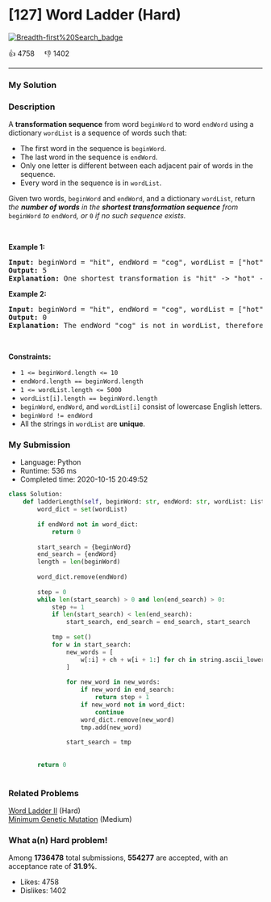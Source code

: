 # [127] Word Ladder (Hard)

[![Breadth-first%20Search_badge](https://img.shields.io/badge/topic-Breadth-first%20Search-green.svg)](https://leetcode.com/problems/word-ladder/) 

:+1: 4758 &nbsp; &nbsp; :thumbsdown: 1402

---

### My Solution


### Description
<p>A <strong>transformation sequence</strong> from word <code>beginWord</code> to word <code>endWord</code> using a dictionary <code>wordList</code> is a sequence of words such that:</p>

<ul>
	<li>The first word in the sequence is <code>beginWord</code>.</li>
	<li>The last word in the sequence is <code>endWord</code>.</li>
	<li>Only one letter is different between each adjacent pair of words in the sequence.</li>
	<li>Every word in the sequence is in <code>wordList</code>.</li>
</ul>

<p>Given two words, <code>beginWord</code> and <code>endWord</code>, and a dictionary <code>wordList</code>, return <em>the <strong>number of words</strong> in the <strong>shortest transformation sequence</strong> from</em> <code>beginWord</code> <em>to</em> <code>endWord</code><em>, or </em><code>0</code><em> if no such sequence exists.</em></p>

<p>&nbsp;</p>
<p><strong>Example 1:</strong></p>

<pre>
<strong>Input:</strong> beginWord = &quot;hit&quot;, endWord = &quot;cog&quot;, wordList = [&quot;hot&quot;,&quot;dot&quot;,&quot;dog&quot;,&quot;lot&quot;,&quot;log&quot;,&quot;cog&quot;]
<strong>Output:</strong> 5
<strong>Explanation:</strong> One shortest transformation is &quot;hit&quot; -&gt; &quot;hot&quot; -&gt; &quot;dot&quot; -&gt; &quot;dog&quot; -&gt; &quot;cog&quot; with 5 words.
</pre>

<p><strong>Example 2:</strong></p>

<pre>
<strong>Input:</strong> beginWord = &quot;hit&quot;, endWord = &quot;cog&quot;, wordList = [&quot;hot&quot;,&quot;dot&quot;,&quot;dog&quot;,&quot;lot&quot;,&quot;log&quot;]
<strong>Output:</strong> 0
<strong>Explanation:</strong> The endWord &quot;cog&quot; is not in wordList, therefore there is no possible transformation.
</pre>

<p>&nbsp;</p>
<p><strong>Constraints:</strong></p>

<ul>
	<li><code>1 &lt;= beginWord.length &lt;= 10</code></li>
	<li><code>endWord.length == beginWord.length</code></li>
	<li><code>1 &lt;= wordList.length &lt;= 5000</code></li>
	<li><code>wordList[i].length == beginWord.length</code></li>
	<li><code>beginWord</code>, <code>endWord</code>, and <code>wordList[i]</code> consist of lowercase English letters.</li>
	<li><code>beginWord != endWord</code></li>
	<li>All the strings in <code>wordList</code> are <strong>unique</strong>.</li>
</ul>



### My Submission

- Language: Python
- Runtime: 536 ms
- Completed time: 2020-10-15 20:49:52

```Python
class Solution:
    def ladderLength(self, beginWord: str, endWord: str, wordList: List[str]) -> int:
        word_dict = set(wordList)
        
        if endWord not in word_dict:
            return 0
        
        start_search = {beginWord}
        end_search = {endWord}
        length = len(beginWord)
        
        word_dict.remove(endWord)
        
        step = 0
        while len(start_search) > 0 and len(end_search) > 0:
            step += 1
            if len(start_search) < len(end_search):
                start_search, end_search = end_search, start_search
            
            tmp = set()
            for w in start_search:
                new_words = [
                    w[:i] + ch + w[i + 1:] for ch in string.ascii_lowercase for i in range(length)
                ]
                
                for new_word in new_words:
                    if new_word in end_search:
                        return step + 1
                    if new_word not in word_dict:
                        continue
                    word_dict.remove(new_word)
                    tmp.add(new_word)
                
                start_search = tmp
            
        
        return 0
            
```


### Related Problems
[Word Ladder II](https://leetcode.com/problems/word-ladder-ii/) (Hard) <br>
[Minimum Genetic Mutation](https://leetcode.com/problems/minimum-genetic-mutation/) (Medium) <br>



### What a(n) Hard problem!
Among **1736478** total submissions, **554277** are accepted, with an acceptance rate of **31.9%**. <br>

- Likes: 4758
- Dislikes: 1402

